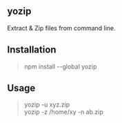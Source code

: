 ## yozip
Extract & Zip files from command line.

## Installation
 > npm install --global yozip

## Usage

  > yozip -u xyz.zip <br>
  > yozip -z /home/xy -n ab.zip
